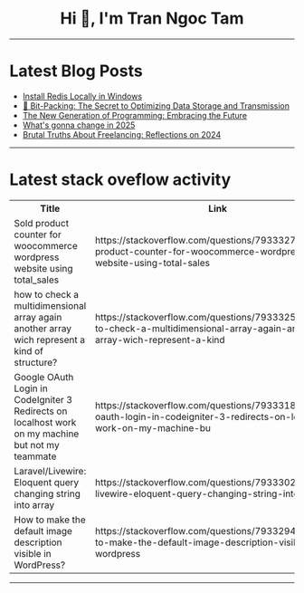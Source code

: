 <h1 align="center">Hi 👋, I'm Tran Ngoc Tam</h1>

---

# Latest Blog Posts 
<!-- BLOG-POST-LIST:START -->
- [Install Redis Locally in Windows](https://dev.to/sachingeek/install-redis-locally-in-windows-50mk)
- [🧩 Bit-Packing: The Secret to Optimizing Data Storage and Transmission](https://dev.to/madhav_baby_giraffe/bit-packing-the-secret-to-optimizing-data-storage-and-transmission-m70)
- [The New Generation of Programming: Embracing the Future](https://dev.to/aditya_pande/the-new-generation-of-programming-embracing-the-future-5hnm)
- [What&#39;s gonna change in 2025](https://dev.to/this-is-learning/whats-gonna-change-in-2025-3c94)
- [Brutal Truths About Freelancing: Reflections on 2024](https://dev.to/thesohailjafri/brutal-truths-about-freelancing-bhg)
<!-- BLOG-POST-LIST:END -->

---

# Latest stack oveflow activity
<table>
  <tr><th>Title</th><th>Link</th></tr>
  <!-- STACKOVERFLOW:START --><tr><td>Sold product counter for woocommerce wordpress website using total_sales</td><td>https://stackoverflow.com/questions/79333273/sold-product-counter-for-woocommerce-wordpress-website-using-total-sales</td></tr><tr><td>how to check a multidimensional array again another array wich represent a kind of structure?</td><td>https://stackoverflow.com/questions/79333259/how-to-check-a-multidimensional-array-again-another-array-wich-represent-a-kind</td></tr><tr><td>Google OAuth Login in CodeIgniter 3 Redirects on localhost work on my machine but not my teammate</td><td>https://stackoverflow.com/questions/79333189/google-oauth-login-in-codeigniter-3-redirects-on-localhost-work-on-my-machine-bu</td></tr><tr><td>Laravel/Livewire: Eloquent query changing string into array</td><td>https://stackoverflow.com/questions/79333028/laravel-livewire-eloquent-query-changing-string-into-array</td></tr><tr><td>How to make the default image description visible in WordPress?</td><td>https://stackoverflow.com/questions/79332945/how-to-make-the-default-image-description-visible-in-wordpress</td></tr><!-- STACKOVERFLOW:END -->
</table>

---



